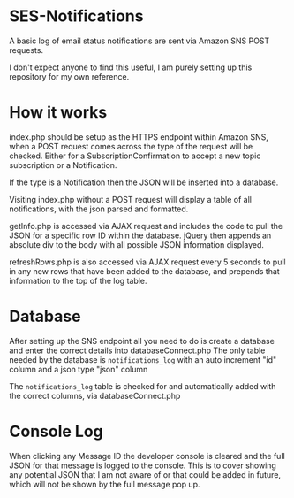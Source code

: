 # SES-Notifications
A basic log of email status notifications are sent via Amazon SNS POST requests.

I don't expect anyone to find this useful, I am purely setting up this repository for my own reference.

# How it works

index.php should be setup as the HTTPS endpoint within Amazon SNS, when a POST request comes across the type of the request will be checked. Either for a SubscriptionConfirmation to accept a new topic subscription or a Notification.

If the type is a Notification then the JSON will be inserted into a database. 

Visiting index.php without a POST request will display a table of all notifications, with the json parsed and formatted. 

getInfo.php is accessed via AJAX request and includes the code to pull the JSON for a specific row ID within the database. jQuery then appends an absolute div to the body with all possible JSON information displayed.

refreshRows.php is also accessed via AJAX request every 5 seconds to pull in any new rows that have been added to the database, and prepends that information to the top of the log table.

# Database

After setting up the SNS endpoint all you need to do is create a database and enter the correct details into databaseConnect.php
The only table needed by the database is `notifications_log` with an auto increment "id" column and a json type "json" column

The `notifications_log` table is checked for and automatically added with the correct columns, via databaseConnect.php

# Console Log

When clicking any Message ID the developer console is cleared and the full JSON for that message is logged to the console. This is to cover showing any potential JSON that I am not aware of or that could be added in future, which will not be shown by the full message pop up.